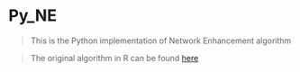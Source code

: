 # Py_NE

> This is the Python implementation of Network Enhancement algorithm 

> The original algorithm in R can be found [here](https://github.com/wangboyunze/Network_Enhancement)
